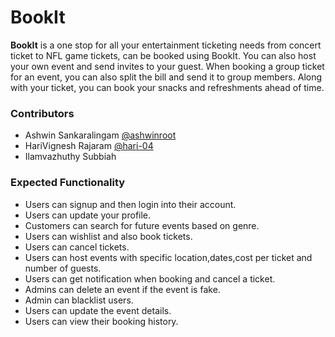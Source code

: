 # BookIt


**BookIt** is a one stop for all your entertainment ticketing needs from concert ticket to NFL game tickets, can be booked using BookIt. You can also host your own event and send invites to your guest. When booking a group ticket for an event, you can also split the bill and send it to group members.  Along with your ticket, you can book your snacks and refreshments ahead of time.


### Contributors

- Ashwin Sankaralingam [@ashwinroot](https://github.com/ashwinroot)
- HariVignesh Rajaram [@hari-04](https://github.com/hari-04)
- Ilamvazhuthy Subbiah [](https://github.com/hari-04)


### Expected Functionality

- Users can signup and then login into their account.
- Users can update your profile.
- Customers can search for future events based on genre.
- Users can wishlist and also book tickets.
- Users can cancel tickets.
- Users can host events with specific location,dates,cost per ticket and number of guests.
- Users can get notification when booking and cancel a ticket.
- Admins can delete an event if the event is fake.
- Admin can blacklist users.
- Users can update the event details.
- Users can view their booking history.

